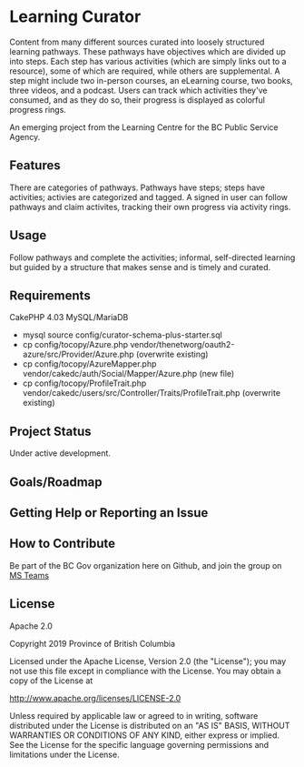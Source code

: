 # Learning Curator

Content from many different sources curated into loosely structured learning pathways. These pathways have objectives which are divided up into steps. Each step has various activities (which are simply links out to a resource), some of which are required, while others are supplemental. A step might include two in-person courses, an eLearning course, two books, three videos, and a podcast. Users can track which activities they've consumed, and as they do so, their progress is displayed as colorful progress rings.

An emerging project from the Learning Centre for the BC Public Service Agency.

## Features

There are categories of pathways. Pathways have steps; steps have activities; activies are categorized and tagged. A signed in user can follow pathways and claim activites, tracking their own progress via activity rings.

## Usage
Follow pathways and complete the activities; informal, self-directed learning but guided by a structure that makes sense and is timely and curated.

## Requirements

CakePHP 4.03
MySQL/MariaDB

- mysql source config/curator-schema-plus-starter.sql
- cp config/tocopy/Azure.php vendor/thenetworg/oauth2-azure/src/Provider/Azure.php (overwrite existing)
- cp config/tocopy/AzureMapper.php vendor/cakedc/auth/Social/Mapper/Azure.php (new file)
- cp config/tocopy/ProfileTrait.php vendor/cakedc/users/src/Controller/Traits/ProfileTrait.php (overwrite existing)

## Project Status

Under active development.

## Goals/Roadmap

## Getting Help or Reporting an Issue

## How to Contribute

Be part of the BC Gov organization here on Github, and join the group on [MS Teams](https://teams.microsoft.com/l/team/19%3a806e7ba6694e4bb1865bd3263084f80f%40thread.tacv2/conversations?groupId=08283480-3b33-45cd-ab68-0c9d6ede80e0&tenantId=6fdb5200-3d0d-4a8a-b036-d3685e359adc) 

## License
Apache 2.0

Copyright 2019 Province of British Columbia

Licensed under the Apache License, Version 2.0 (the "License");
you may not use this file except in compliance with the License.
You may obtain a copy of the License at 

http://www.apache.org/licenses/LICENSE-2.0

Unless required by applicable law or agreed to in writing, software
distributed under the License is distributed on an "AS IS" BASIS,
WITHOUT WARRANTIES OR CONDITIONS OF ANY KIND, either express or implied.
See the License for the specific language governing permissions and
limitations under the License.
